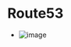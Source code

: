# Route53
- ![image](https://user-images.githubusercontent.com/46612228/64925630-22a07580-d7e3-11e9-8204-611dcdf3850c.png)
